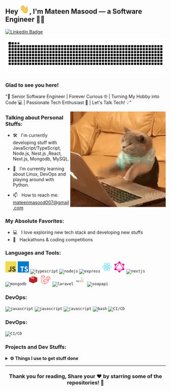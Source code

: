 ## Hey <img alt="Hi" src="./assets/Hi.gif" width="30px" height="30px" />, I'm Mateen Masood — a Software Engineer 👨‍💻

[![Linkedin Badge](https://img.shields.io/badge/-@MateenMasood-0e76a8?style=flat-square&logo=Linkedin&logoColor=white)](https://www.linkedin.com/in/mateen-masood-08145817a/)

<img src="https://raw.githubusercontent.com/MateenMasood/MateenMasood/master/assets/github-snake-dark.svg" />
  
### Glad to see you here!

"🚀 Senior Software Engineer | Forever Curious 🤓 | Turning My Hobby into Code 💻 | Passionate Tech Enthusiast 💬 | Let's Talk Tech! 💡"

<img align="right" alt="Coding Cat" src="./assets/coding.webp" />

### Talking about Personal Stuffs:

- 🛠 &nbsp; I'm currently developing stuff with JavaScript/TypeScript, Node.js, Nest.js ,React, Next.js, Mongodb, MySQL.
- 🚀 &nbsp; I’m currently learning about Linux, DevOps and playing around with Python.

- 📫 &nbsp; How to reach me: mateenmasood007@gmail.com

### My Absolute Favorites:

- 💻 &nbsp; I love exploring new tech stack and developing new stuffs
- 🍕 &nbsp; Hackathons & coding competitions

### Languages and Tools:

<code><img height="35" src="https://raw.githubusercontent.com/github/explore/80688e429a7d4ef2fca1e82350fe8e3517d3494d/topics/javascript/javascript.png" alt="javascript"></code>
<code><img height="35" src="https://raw.githubusercontent.com/github/explore/80688e429a7d4ef2fca1e82350fe8e3517d3494d/topics/typescript/typescript.png" alt="typescript"></code>
<code><img height="35" src="https://github-production-user-asset-6210df.s3.amazonaws.com/136815194/273370085-519bfaf3-c242-431e-a269-876979f05574.png" alt="typescript"></code>
<code><img height="35" src="https://user-images.githubusercontent.com/25181517/183568594-85e280a7-0d7e-4d1a-9028-c8c2209e073c.png" alt="nodejs"></code>
<code><img height="35" src="https://user-images.githubusercontent.com/25181517/183859966-a3462d8d-1bc7-4880-b353-e2cbed900ed6.png" alt="express"></code>
<code><img height="35" src="https://raw.githubusercontent.com/github/explore/80688e429a7d4ef2fca1e82350fe8e3517d3494d/topics/react/react.png" alt="react"></code>
<code><img height="35" src="https://raw.githubusercontent.com/github/explore/80688e429a7d4ef2fca1e82350fe8e3517d3494d/topics/graphql/graphql.png" alt="graphql"></code>
<code><img height="35" src="https://nextjs.org/static/favicon/favicon-32x32.png" alt="nextjs"></code>
<code><img height="35" src="https://user-images.githubusercontent.com/25181517/182884177-d48a8579-2cd0-447a-b9a6-ffc7cb02560e.png" alt="mongodb"></code>
<code><img height="35" src="https://raw.githubusercontent.com/github/explore/80688e429a7d4ef2fca1e82350fe8e3517d3494d/topics/redis/redis.png" alt="redis"></code>
<code><img height="35" src="https://raw.githubusercontent.com/github/explore/80688e429a7d4ef2fca1e82350fe8e3517d3494d/topics/laravel/laravel.png" alt="laravel"></code>
<code><img height="35" src="https://user-images.githubusercontent.com/25181517/183570228-6a040b9f-3ddf-47a2-a201-743121dac664.png" alt="laravel"></code>
<code><img height="35" src="https://raw.githubusercontent.com/github/explore/80688e429a7d4ef2fca1e82350fe8e3517d3494d/topics/mysql/mysql.png" alt="mysql"></code>
<code><img height="35" src="https://user-images.githubusercontent.com/25181517/192107860-9a9f0894-0e34-4ab3-964d-6297ee4c00e9.png" alt="soapapi"></code>

</code>

### DevOps:

<code><img height="35" src="https://user-images.githubusercontent.com/25181517/117207330-263ba280-adf4-11eb-9b97-0ac5b40bc3be.png" alt="javascript"></code>
<code><img height="35" src="https://user-images.githubusercontent.com/25181517/179090274-733373ef-3b59-4f28-9ecb-244bea700932.png" alt="javascript"></code>
<code><img height="35" src="https://user-images.githubusercontent.com/25181517/183345125-9a7cd2e6-6ad6-436f-8490-44c903bef84c.png" alt="javascript"></code>
<code><img height="35" src="https://user-images.githubusercontent.com/25181517/192158606-7c2ef6bd-6e04-47cf-b5bc-da2797cb5bda.png" alt="bash"></code>
<code><img height="35" src="https://user-images.githubusercontent.com/25181517/183868728-b2e11072-00a5-47e2-8a4e-4ebbb2b8c554.png" alt="CI/CD"></code>

### DevOps:

<code><img height="35" src="https://user-images.githubusercontent.com/25181517/183896132-54262f2e-6d98-41e3-8888-e40ab5a17326.png" alt="CI/CD"></code>

### Projects and Dev Stuffs:

<details>	
  <br />
  <summary><b>⚙️ Things I use to get stuff done</b></summary>
  	<ul>
  	  <li><b>OS:</b> Windows / Linux</li>
  	  <li><b>Browser: </b> Firefox / Brave Browser / Google Chrome </li>
	  <li><b>Code Editor:</b> Visual Studio Code / WebStorm / PhpStorm / Sublime Text </li>
	  <li><b>To Stay Updated:</b> Dev.to, Medium, Twitter and Tech YouTube Channels, Blogs</li>
	</ul>

</details>

---

<div align="center">

### Thank you for reading, Share your ❤️ by starring some of the repositories! 🌟

</div>
